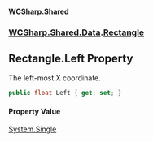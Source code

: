#### [WCSharp.Shared](README.md 'README')
### [WCSharp.Shared.Data](WCSharp.Shared.Data.md 'WCSharp.Shared.Data').[Rectangle](WCSharp.Shared.Data.Rectangle.md 'WCSharp.Shared.Data.Rectangle')

## Rectangle.Left Property

The left-most X coordinate.

```csharp
public float Left { get; set; }
```

#### Property Value
[System.Single](https://docs.microsoft.com/en-us/dotnet/api/System.Single 'System.Single')